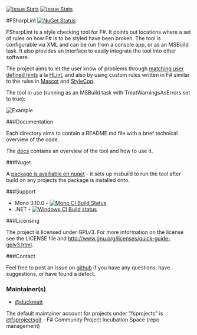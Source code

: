 [![Issue Stats](http://issuestats.com/github/fsprojects/FSharpLint/badge/issue)](http://issuestats.com/github/fsprojects/FSharpLint)
[![Issue Stats](http://issuestats.com/github/fsprojects/FSharpLint/badge/pr)](http://issuestats.com/github/fsprojects/FSharpLint)

#FSharpLint [![NuGet Status](http://img.shields.io/nuget/v/FSharpLint.svg?style=flat)](https://www.nuget.org/packages/FSharpLint/)


FSharpLint is a style checking tool for F#. It points out locations where a set of rules on how F# is to be styled have been broken.
The tool is configurable via XML and can be run from a console app, or as an MSBuild task. It also provides an interface to easily integrate the tool into other software.

The project aims to let the user know of problems through [matching user defined hints](http://fsprojects.github.io/FSharpLint/Hints.html) a la [HLint](http://community.haskell.org/~ndm/hlint/), and also by using custom rules written in F# similar to the rules in [Mascot](http://mascot.x9c.fr/manual.html) and [StyleCop](http://stylecop.codeplex.com/).

The tool in use (running as an MSBuild task with TreatWarningsAsErrors set to true):

![Example](http://i.imgur.com/D4c9g1m.png)

###Documentation

Each directory aims to contain a README.md file with a brief technical overview of the code. 

The [docs](http://fsprojects.github.io/FSharpLint/) contains an overview of the tool and how to use it.

###Nuget

A [package is availiable on nuget](https://www.nuget.org/packages/FSharpLint/) - it sets up msbuild to run the tool after build on any projects the package is installed onto.

###Support

* Mono 3.10.0 - [![Mono CI Build Status](https://travis-ci.org/fsprojects/FSharpLint.svg?branch=master "Build Status")](https://travis-ci.org/fsprojects/FSharpLint)
* .NET - [![Windows CI Build status](https://ci.appveyor.com/api/projects/status/l4d22kby012cb7jf "Build Status")](https://ci.appveyor.com/project/duckmatt/fsharplint-231)

###Licensing

The project is licensed under GPLv3. For more information on the license see the LICENSE file and http://www.gnu.org/licenses/quick-guide-gplv3.html.

###Contact

Feel free to post an issue on [github](../../issues) if you have any questions, have suggestions, or have found a defect.

### Maintainer(s)

- [@duckmatt](https://github.com/duckmatt)

The default maintainer account for projects under "fsprojects" is [@fsprojectsgit](https://github.com/fsprojectsgit) - F# Community Project Incubation Space (repo management)
